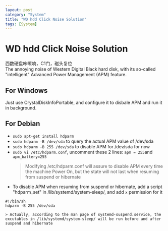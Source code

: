 ```yaml
---
layout: post
category: "System"
title: "WD hdd Click Noise Solution"
tags: [System]
---
```


# WD hdd Click Noise Solution
西数硬盘咔嚓响，C1门，磁头复位  
The annoying noise of Western Digital Black hard disk, with its so-called "intelligent" Advanced Power Management (APM) feature.

## For Windows
Just use CrystalDiskInfoPortable, and configure it to disbale APM and run it in background.

## For Debian
<!--more-->
- `sudo apt-get install hdparm`
- `sudo hdparm -B /dev/sda` to query the actual APM value of /dev/sda
- `sudo hdparm -B 255 /dev/sda` to disable APM for /dev/sda for now
- `sudo vi /etc/hdparm.conf`, uncomment these 2 lines: `apm = 255`and `apm_battery=255`
    > Modifying /etc/hdparm.conf will assure to disable APM every time the machine Power On, but the state will not last when resuming from suspend or hibernate
- To disable APM when resuming from suspend or hibernate, add a script "hdparm_set" in /lib/systemd/system-sleep/, and add `x` permission for it
```
#!/bin/sh
hdparm -B 255 /dev/sda
```
    > Actually, according to the man page of systemd-suspend.service, the excutables in /lib/systemd/system-sleep/ will be run before and after suspend and hibernate
